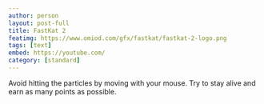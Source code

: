 ```yaml
---
author: person
layout: post-full
title: FastKat 2
featimg: https://www.omiod.com/gfx/fastkat/fastkat-2-logo.png
tags: [text]
embed: https://youtube.com/
category: [standard]
---
```

Avoid hitting the particles by moving with your mouse. Try to stay alive and earn as many points as possible.

